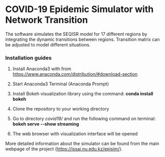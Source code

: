 # COVID-19 Epidemic Simulator with Network Transition

The software simulates the SEQISR model for 17 different regions by integrating the dynamic transitions between regions.
Transition matrix can be adjusted to model different situations.


### Installation guides

1) Install Anaconda3 with from https://www.anaconda.com/distribution/#download-section

2) Start Anaconda3 Terminal (Anaconda Prompt)

3) Install Bokeh visualization library using the command: **conda install bokeh**

4) Clone the repository to your working directory

5) Go to directory *covid19/* and run the following command on terminal: **bokeh serve --show streaming**

6) The web browser with visualization interface will be opened

More detailed information about the simulator can be found from the main webpage of the project (https://issai.nu.edu.kz/episim/).
